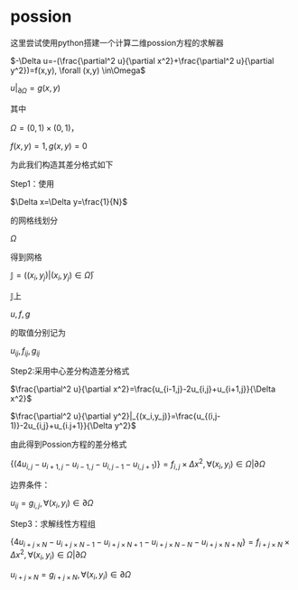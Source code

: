 # possion
这里尝试使用python搭建一个计算二维possion方程的求解器

$-\Delta u=-(\frac{\partial^2 u}{\partial x^2}+\frac{\partial^2 u}{\partial y^2})=f(x,y), \forall (x,y) \in\Omega$

$u|_{\partial\Omega}=g(x,y)$

其中

$\Omega =(0,1)\times(0,1)$，

$f(x,y)=1,g(x,y)=0$

为此我们构造其差分格式如下

Step1：使用

$\Delta x=\Delta y=\frac{1}{N}$

的网格线划分

$\Omega$

得到网格

$\mathbb{J}=((x_i,y_j)|(x_i,y_j)\in\bar{\Omega})$

$\mathbb{J}$上

$u,f,g$

的取值分别记为

$u_{ij},f_{ij},g_{ij}$

Step2:采用中心差分构造差分格式

$\frac{\partial^2 u}{\partial x^2}=\frac{u_{i-1,j}-2u_{i,j}+u_{i+1,j}}{\Delta x^2}$
    
$\frac{\partial^2 u}{\partial y^2}|_{(x_i,y_j)}=\frac{u_{(i,j-1)}-2u_{i,j}+u_{i.j+1}}{\Delta y^2}$
    
由此得到Possion方程的差分格式

$\{(4 u_{i,j}-u_{i+1,j}-u_{i-1,j}-u_{i,j-1}-u_{i,j+1})\}=f_{i,j}\times\Delta x^2, \forall (x_i,y_i)\in \Omega |\partial\Omega$
    
边界条件：

$u_{ij}=g_{i,j} ,\forall (x_i,y_i)\in \partial\Omega$

Step3：求解线性方程组     

$\{4u_{i+j\times N}-u_{i+j\times N-1}-u_{i+j\times N+1}-u_{i+j\times N-N}-u_{i+j\times N+N}\}=f_{i+j\times N}\times\Delta x^2, \forall (x_i,y_i)\in \Omega|\partial\Omega$
    
$u_{i+j\times N}=g_{i+j\times N},\forall (x_i,y_i)\in \partial\Omega$
